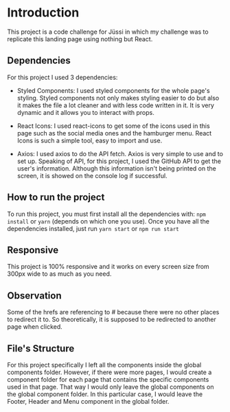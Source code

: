 # Introduction

This project is a code challenge for Jüssi in which my challenge was to replicate this landing page using nothing but React.

## Dependencies

For this project I used 3 dependencies:

- Styled Components: I used styled components for the whole page's styling.
  Styled components not only makes styling easier to do but also it makes the file a lot cleaner and with less code written in it. It is very dynamic and it allows you to interact with props.

- React Icons: I used react-icons to get some of the icons used in this page such as the social media ones and the hamburger menu.
  React Icons is such a simple tool, easy to import and use.

- Axios: I used axios to do the API fetch. Axios is very simple to use and to set up.
  Speaking of API, for this project, I used the GitHub API to get the user's information.
  Although this information isn't being printed on the screen, it is showed on the console log if successful.

## How to run the project

To run this project, you must first install all the dependencies with:
`npm install` or `yarn` (depends on which one you use).
Once you have all the dependencies installed, just run `yarn start` or `npm run start`

## Responsive

This project is 100% responsive and it works on every screen size from 300px wide to as much as you need.

## Observation

Some of the hrefs are referencing to # because there were no other places to redirect it to.
So theoretically, it is supposed to be redirected to another page when clicked.

## File's Structure

For this project specifically I left all the components inside the global components folder.
However, if there were more pages, I would create a component folder for each page that contains the specific components used in that page. That way I would only leave the global components on the global component folder. In this particular case, I would leave the Footer, Header and Menu component in the global folder.
